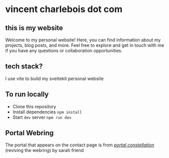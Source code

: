 # vincent charlebois dot com

## this is my website

Welcome to my personal website! Here, you can find information about my projects, blog posts, and more. Feel free to explore and get in touch with me if you have any questions or collaboration opportunities.

## tech stack?

I use vite to build my sveltekit personal website

## To run locally

- Clone this repository
- Install dependencies
  `npm install`
- Start `dev` server
  `npm run dev`

## Portal Webring

The portal that appears on the contact page is from _[portal constellation](https://isthisa.com/webring)_ (reviving the webring) by sarah friend
